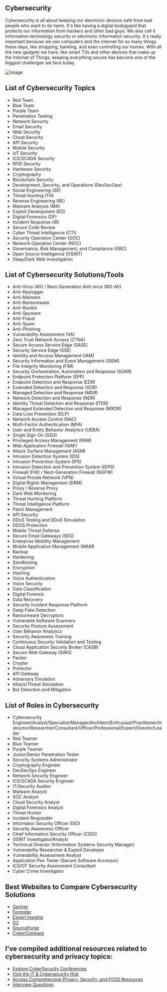 Cybersecurity
-------------
Cybersecurity is all about keeping our electronic devices safe from bad people who want to do harm. It's like having a digital bodyguard that protects our information from hackers and other bad guys. We also call it information technology security or electronic information security. It's really important because we use computers and the internet for so many things these days, like shopping, banking, and even controlling our homes. With all the new gadgets we have, like smart TVs and other devices that make up the Internet of Things, keeping everything secure has become one of the biggest challenges we face today.

![image](https://github.com/user-attachments/assets/a509c7a2-ee6c-408f-b487-773298d027cd)

List of Cybersecurity Topics
----------------------------
- Red Team
- Blue Team
- Purple Team
- Penetration Testing
- Network Security
- Email Security
- Web Security
- Cloud Security
- API Security
- Mobile Security
- IoT Security
- ICS/SCADA Security
- RFID Security
- Hardware Security
- Cryptography
- Blockchain Security
- Development, Security, and Operations (DevSecOps)
- Social Engineering (SE)
- Threat Hunting (TH)
- Reverse Engineering (RE)
- Malware Analysis (MA)
- Exploit Development (ED)
- Digital Forensics (DF)
- Incident Response (IR)
- Secure Code Review
- Cyber Threat Intelligence (CTI)
- Security Operation Center (SOC)
- Network Operation Center (NOC)
- Governance, Risk Management, and Compliance (GRC)
- Open Source Intelligence (OSINT)
- Deep/Dark Web Investigation

List of Cybersecurity Solutions/Tools
-------------------------------------
- Anti-Virus (AV) / Next-Generation Anti-virus (NG-AV)
- Anti-Keylogger
- Anti-Malware
- Anti-Ransomware
- Anti-Rootkit
- Anti-Spyware
- Anti-Fraud
- Anti-Spam
- Anti-Phishing
- Vulnerability Assessment (VA)
- Zero Trust Network Access (ZTNA)
- Secure Access Service Edge (SASE) 
- Security Service Edge (SSE)
- Identity and Access Management (IAM)
- Security Information and Event Management (SIEM)
- File Integrity Monitoring (FIM)
- Security Orchestration, Automation and Response (SOAR)
- Endpoint Protection Platform (EPP)
- Endpoint Detection and Response (EDR)
- Extended Detection and Response (XDR)
- Managed Detection and Response (MDR)
- Network Detection and Response (NDR)
- Identity Threat Detection and Response (ITDR)
- Managed Extended Detection and Response (MXDR)
- Data Loss Prevention (DLP)
- Network Access Control (NAC)
- Multi-Factor Authentication (MFA)
- User and Entity Behavior Analytics (UEBA)
- Single Sign-On (SSO)
- Privileged Access Management (PAM)
- Web Application Firewall (WAF)
- Attack Surface Management (ASM)
- Intrusion Detection System (IDS)
- Intrusion Prevention System (IPS)
- Intrusion Detection and Prevention System (IDPS) 
- Firewall (FW) / Next-Generation Firewall (NGFW)
- Virtual Private Network (VPN)
- Digital Rights Management (DRM)
- Proxy / Reverse Proxy
- Dark Web Monitoring
- Threat Hunting Platform
- Threat Intelligence Platform
- Patch Management
- API Security
- DDoS Testing and DDoS Simulation
- DDOS Protection
- Mobile Threat Defense
- Secure Email Gateways (SEG)
- Enterprise Mobility Management
- Mobile Application Management (MAM)
- Backup
- Hardening
- Sandboxing
- Encryption
- Hashing
- Voice Authentication
- Voice Security
- Data Classification
- Digital Forensic
- Data Recovery
- Security Incident Response Platform
- Deep Fake Detection
- Ransomware Decryptors
- Vulnerable Software Scanners
- Security Posture Assessment
- User Behavior Analytics
- Security Awareness Training
- Continuous Security Validation and Testing
- Cloud Application Security Broker (CASB)
- Secure Web Gateway (SWG)
- Packer
- Crypter
- Protector
- API Gateway
- Adversary Emulation
- Attack/Threat Simulation
- Bot Detection and Mitigation

List of Roles in Cybersecurity
------------------------------
- Cybersecurity Engineer/Analyst/Specialist/Manager/Architect/Enthusiast/Practitioner/Instructor/Researcher/Consultant/Officer/Professional/Expert/Director/Leader
- Red Teamer
- Blue Teamer
- Purple Teamer
- Junior/Senior Penetration Tester
- Security Systems Administrator
- Cryptography Engineer
- DevSecOps Engineer
- Network Security Engineer
- ICS/SCADA Security Engineer
- IT/Security Auditor
- Malware Analyst
- SOC Analyst
- Cloud Security Analyst
- Digital Forensics Analyst
- Threat Hunter
- Incident Responder
- Informaion Security Officer (ISO)
- Security Awareness Officer
- Chief Information Security Officer (CISO)
- OSINT Investigator/Analyst
- Technical Director (Information Systems Security Manager)
- Vulnerability Researcher & Exploit Developer 
- Vulnerability Assessment Analyst
- Application Pen Tester (Secure Software Accessor)
- ICS/OT Security Assessment Consultant 
- Cyber Crime Investigator

Best Websites to Compare Cybersecurity Solutions
------------------------------------------------
- [Gartner](https://www.gartner.com/reviews/markets)
- [Forrester](https://www.forrester.com/research/)
- [Expert Insights](https://expertinsights.com/services)
- [G2](https://www.g2.com/categories)
- [SourceForge](https://sourceforge.net/software/cybersecurity/)
- [CyberCompare](https://cybercompare.com/providers/)

I've compiled additional resources related to cybersecurity and privacy topics:
-------------------------------------------------------------------------------
- [Explore CyberSecurity Conferences](https://github.com/MrM8BRH/CyberSecurity_Conferences/blob/main/README.md)
- [Visit the IT & Cybersecurity Hub](https://start.me/p/KMqznE/it-cyber-security)
- [Access Comprehensive Privacy, Security, and FOSS Resources](https://github.com/MrM8BRH/Privacy-Security-FOSS-Resources)
- [Interview Questions](https://github.com/MrM8BRH/Interview-Questions)
